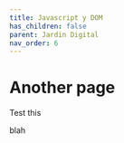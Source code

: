 ```yaml
---
title: Javascript y DOM
has_children: false
parent: Jardin Digital
nav_order: 6
---
```


# Another page

Test this


blah

